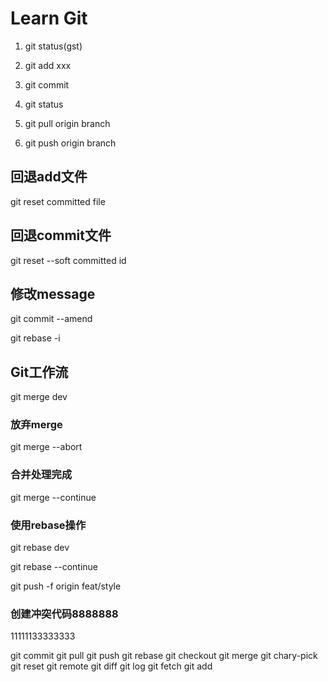 # Learn Git

1. git status(gst)

2. git add xxx

3. git commit

4. git status

5. git pull origin branch 

6. git push origin branch



## 回退add文件

git reset committed file

## 回退commit文件

git reset --soft committed id

## 修改message
git commit --amend

git rebase -i

## Git工作流

git merge dev
### 放弃merge
git merge --abort

### 合并处理完成
git merge --continue
### 使用rebase操作

git rebase dev

git rebase --continue

git push -f origin feat/style

### 创建冲突代码8888888

11111133333333

git commit 
git pull
git push
git rebase
git checkout
git merge
git chary-pick
git reset
git remote
git diff
git log
git fetch
git add